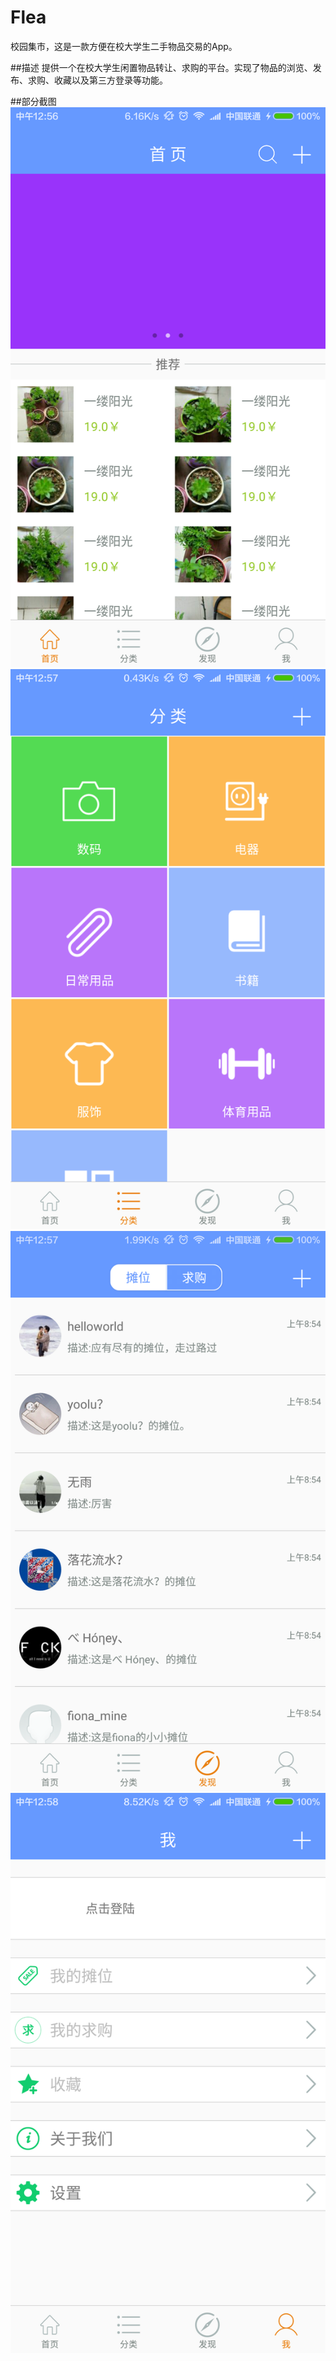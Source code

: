 # Flea
校园集市，这是一款方便在校大学生二手物品交易的App。



##描述
提供一个在校大学生闲置物品转让、求购的平台。实现了物品的浏览、发布、求购、收藏以及第三方登录等功能。


##部分截图
![](https://github.com/Fionaaaa/Flea/blob/master/src/main/res/drawable/Screenshot_2016-03-14-12-56-57_com.fiona.tiaozao.png)![](https://github.com/Fionaaaa/Flea/blob/master/src/main/res/drawable/Screenshot_2016-03-14-12-57-23_com.fiona.tiaozao.png)![](https://github.com/Fionaaaa/Flea/blob/master/src/main/res/drawable/Screenshot_2016-03-14-12-57-52_com.fiona.tiaozao.png)![](https://github.com/Fionaaaa/Flea/blob/master/src/main/res/drawable/Screenshot_2016-03-14-12-58-40_com.fiona.tiaozao.png)  



